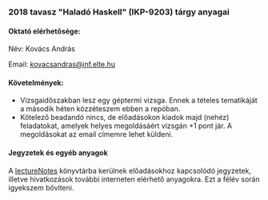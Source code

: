### 2018 tavasz "Haladó Haskell" (IKP-9203) tárgy anyagai

#### Oktató elérhetősége:

Név: Kovács András

Email: kovacsandras@inf.elte.hu

#### Követelmények:

- Vizsgaidőszakban lesz egy géptermi vizsga. Ennek a tételes tematikáját a második héten közzéteszem ebben a repóban.
- Kötelező beadandó nincs, de előadásokon kiadok majd (nehéz) feladatokat, amelyek helyes megoldásáért vizsgán +1 pont jár. A megoldásokat az email címemre lehet küldeni.

#### Jegyzetek és egyéb anyagok

A [lectureNotes](/lectureNotes) könyvtárba kerülnek előadásokhoz kapcsolódó jegyzetek, illetve hivatkozások
további interneten elérhető anyagokra. Ezt a félév során igyekszem bővíteni.
